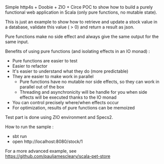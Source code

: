 Simple http4s + Doobie + ZIO + Circe POC to show how to build a purely functional web application in Scala (only pure functions, no mutable state).

This is just an example to show how to retrieve and update a stock value in a database, validate this value ( > 0) and return a result as json.

Pure functions make no side effect and always give the same output for the same input.  
  
Benefits of using pure functions (and isolating effects in an IO monad)  :
 * Pure functions are easier to test
 * Easier to refactor
 * It's easier to understand what they do (more predictable)
 * They are easier to make work in parallel
    * Pure functions have no mutable nor side effects, so they can work in parallel out of the box
    * Threading and asynchronicity will be handle for you when side effects will be executed thanks to the IO monad
 * You can control precisely where/when effects occur
 * For optimization, results of pure functions can be memoized

Test part is done using ZIO environment and Specs2.

How to run the sample : 

 * sbt run
 * open http://localhost:8080/stock/1

For a more advanced example, see https://github.com/pauljamescleary/scala-pet-store

